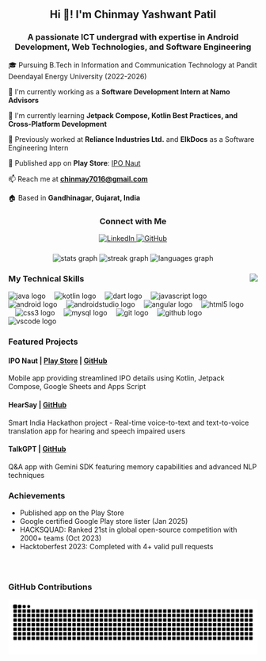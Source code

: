 <h2 align="center">Hi 👋! I'm Chinmay Yashwant Patil</h2>
<h3 align="center">A passionate ICT undergrad with expertise in Android Development, Web Technologies, and Software Engineering</h3>

🎓 Pursuing B.Tech in Information and Communication Technology at Pandit Deendayal Energy University (2022-2026)

🔭 I'm currently working as a **Software Development Intern at Namo Advisors**

🌱 I'm currently learning **Jetpack Compose, Kotlin Best Practices, and Cross-Platform Development**

💼 Previously worked at **Reliance Industries Ltd.** and **ElkDocs** as a Software Engineering Intern

📱 Published app on **Play Store**: [IPO Naut](https://play.google.com/store/apps/details?id=com.chinmay.iponaut)

📫 Reach me at **chinmay7016@gmail.com**

🏠 Based in **Gandhinagar, Gujarat, India**

###

<h3 align="center">Connect with Me</h3>
<div align="center">
  <a href="https://linkedin.com/in/chinmay-patil">
    <img src="https://raw.githubusercontent.com/rahuldkjain/github-profile-readme-generator/master/src/images/icons/Social/linked-in-alt.svg" alt="LinkedIn" height="30" width="40" />
  </a>
  <a href="https://github.com/chinmayYpatil">
    <img src="https://raw.githubusercontent.com/rahuldkjain/github-profile-readme-generator/master/src/images/icons/Social/github.svg" alt="GitHub" height="30" width="40" />
  </a>
</div>

###

<div align="center">
  <img src="https://github-readme-stats.vercel.app/api?username=chinmayYpatil&hide_title=false&hide_rank=false&show_icons=true&include_all_commits=true&count_private=true&disable_animations=false&locale=en&theme=github&hide_border=false" height="150" alt="stats graph"  />
  <img src="https://streak-stats.demolab.com?user=chinmayYpatil&locale=en&mode=daily&theme=github&hide_border=false&border_radius=5" height="150" alt="streak graph"  />
  <img src="https://github-readme-stats.vercel.app/api/top-langs?username=chinmayYpatil&locale=en&hide_title=false&layout=compact&card_width=320&langs_count=5&theme=github&hide_border=false" height="150" alt="languages graph"  />
</div>

###

<img align="right" height="150" src="https://img.freepik.com/premium-vector/mobile-app-development-illustration_203633-24261.jpg"  />

###

<div align="left">
<h3>My Technical Skills</h3>
  <img src="https://cdn.jsdelivr.net/gh/devicons/devicon/icons/java/java-original.svg" height="38" alt="java logo"  />
  <img width="10" />
  <img src="https://cdn.jsdelivr.net/gh/devicons/devicon/icons/kotlin/kotlin-original.svg" height="38" alt="kotlin logo"  />
  <img width="10" />
  <img src="https://cdn.jsdelivr.net/gh/devicons/devicon/icons/dart/dart-original.svg" height="38" alt="dart logo"  />
  <img width="10" />
  <img src="https://cdn.jsdelivr.net/gh/devicons/devicon/icons/javascript/javascript-original.svg" height="38" alt="javascript logo"  />
  <img width="10" />
  <img src="https://cdn.jsdelivr.net/gh/devicons/devicon/icons/android/android-original.svg" height="38" alt="android logo"  />
  <img width="10" />
  <img src="https://cdn.jsdelivr.net/gh/devicons/devicon/icons/androidstudio/androidstudio-original.svg" height="38" alt="androidstudio logo"  />
  <img width="10" />
  <img src="https://cdn.jsdelivr.net/gh/devicons/devicon/icons/angularjs/angularjs-original.svg" height="38" alt="angular logo"  />
  <img width="10" />
  <img src="https://cdn.jsdelivr.net/gh/devicons/devicon/icons/html5/html5-original.svg" height="38" alt="html5 logo"  />
  <img width="10" />
  <img src="https://cdn.jsdelivr.net/gh/devicons/devicon/icons/css3/css3-original.svg" height="38" alt="css3 logo"  />
  <img width="10" />
  <img src="https://cdn.jsdelivr.net/gh/devicons/devicon/icons/mysql/mysql-original.svg" height="38" alt="mysql logo"  />
  <img width="10" />
  <img src="https://cdn.jsdelivr.net/gh/devicons/devicon/icons/git/git-original.svg" height="38" alt="git logo"  />
  <img width="10" />
  <img src="https://cdn.jsdelivr.net/gh/devicons/devicon/icons/github/github-original.svg" height="38" alt="github logo"  />
  <img width="10" />
  <img src="https://cdn.jsdelivr.net/gh/devicons/devicon/icons/vscode/vscode-original.svg" height="38" alt="vscode logo"  />
</div>

###

<h3>Featured Projects</h3>

<div align="left">
  <h4>IPO Naut | <a href="https://play.google.com/store/apps/details?id=com.chinmay.iponaut">Play Store</a> | <a href="https://github.com/chinmayYpatil/IPONaut">GitHub</a></h4>
  <p>Mobile app providing streamlined IPO details using Kotlin, Jetpack Compose, Google Sheets and Apps Script</p>
  
  <h4>HearSay | <a href="https://github.com/chinmayYpatil/HearSay">GitHub</a></h4>
  <p>Smart India Hackathon project - Real-time voice-to-text and text-to-voice translation app for hearing and speech impaired users</p>
  
  <h4>TalkGPT | <a href="https://github.com/chinmayYpatil/TalkGPT">GitHub</a></h4>
  <p>Q&A app with Gemini SDK featuring memory capabilities and advanced NLP techniques</p>
</div>

###

<h3>Achievements</h3>
<ul>
  <li>Published app on the Play Store</li>
  <li>Google certified Google Play store lister (Jan 2025)</li>
  <li>HACKSQUAD: Ranked 21st in global open-source competition with 2000+ teams (Oct 2023)</li>
  <li>Hacktoberfest 2023: Completed with 4+ valid pull requests</li>
</ul>

###

<br clear="both">

<h3>GitHub Contributions</h3>
<img src="https://raw.githubusercontent.com/chinmayYpatil/chinmayYpatil/output/github-contribution-grid-snake.svg" alt="Snake animation" />

###
